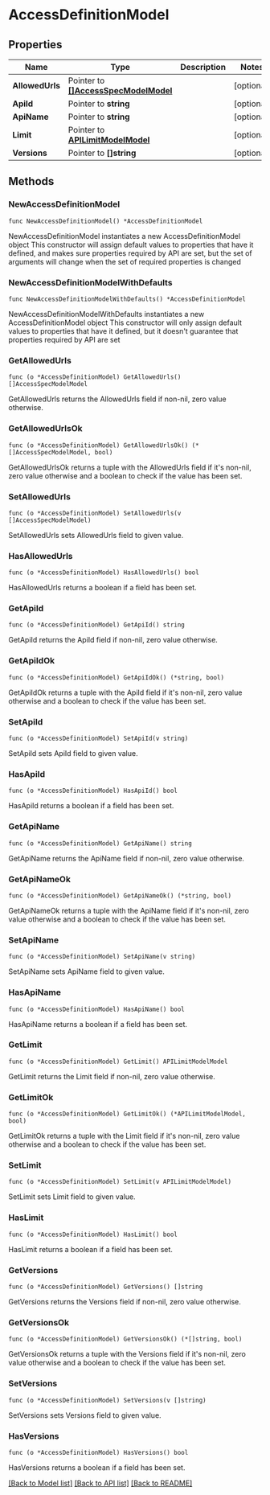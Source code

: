 # AccessDefinitionModel

## Properties

Name | Type | Description | Notes
------------ | ------------- | ------------- | -------------
**AllowedUrls** | Pointer to [**[]AccessSpecModelModel**](AccessSpecModelModel.md) |  | [optional] 
**ApiId** | Pointer to **string** |  | [optional] 
**ApiName** | Pointer to **string** |  | [optional] 
**Limit** | Pointer to [**APILimitModelModel**](APILimitModel.md) |  | [optional] 
**Versions** | Pointer to **[]string** |  | [optional] 

## Methods

### NewAccessDefinitionModel

`func NewAccessDefinitionModel() *AccessDefinitionModel`

NewAccessDefinitionModel instantiates a new AccessDefinitionModel object
This constructor will assign default values to properties that have it defined,
and makes sure properties required by API are set, but the set of arguments
will change when the set of required properties is changed

### NewAccessDefinitionModelWithDefaults

`func NewAccessDefinitionModelWithDefaults() *AccessDefinitionModel`

NewAccessDefinitionModelWithDefaults instantiates a new AccessDefinitionModel object
This constructor will only assign default values to properties that have it defined,
but it doesn't guarantee that properties required by API are set

### GetAllowedUrls

`func (o *AccessDefinitionModel) GetAllowedUrls() []AccessSpecModelModel`

GetAllowedUrls returns the AllowedUrls field if non-nil, zero value otherwise.

### GetAllowedUrlsOk

`func (o *AccessDefinitionModel) GetAllowedUrlsOk() (*[]AccessSpecModelModel, bool)`

GetAllowedUrlsOk returns a tuple with the AllowedUrls field if it's non-nil, zero value otherwise
and a boolean to check if the value has been set.

### SetAllowedUrls

`func (o *AccessDefinitionModel) SetAllowedUrls(v []AccessSpecModelModel)`

SetAllowedUrls sets AllowedUrls field to given value.

### HasAllowedUrls

`func (o *AccessDefinitionModel) HasAllowedUrls() bool`

HasAllowedUrls returns a boolean if a field has been set.

### GetApiId

`func (o *AccessDefinitionModel) GetApiId() string`

GetApiId returns the ApiId field if non-nil, zero value otherwise.

### GetApiIdOk

`func (o *AccessDefinitionModel) GetApiIdOk() (*string, bool)`

GetApiIdOk returns a tuple with the ApiId field if it's non-nil, zero value otherwise
and a boolean to check if the value has been set.

### SetApiId

`func (o *AccessDefinitionModel) SetApiId(v string)`

SetApiId sets ApiId field to given value.

### HasApiId

`func (o *AccessDefinitionModel) HasApiId() bool`

HasApiId returns a boolean if a field has been set.

### GetApiName

`func (o *AccessDefinitionModel) GetApiName() string`

GetApiName returns the ApiName field if non-nil, zero value otherwise.

### GetApiNameOk

`func (o *AccessDefinitionModel) GetApiNameOk() (*string, bool)`

GetApiNameOk returns a tuple with the ApiName field if it's non-nil, zero value otherwise
and a boolean to check if the value has been set.

### SetApiName

`func (o *AccessDefinitionModel) SetApiName(v string)`

SetApiName sets ApiName field to given value.

### HasApiName

`func (o *AccessDefinitionModel) HasApiName() bool`

HasApiName returns a boolean if a field has been set.

### GetLimit

`func (o *AccessDefinitionModel) GetLimit() APILimitModelModel`

GetLimit returns the Limit field if non-nil, zero value otherwise.

### GetLimitOk

`func (o *AccessDefinitionModel) GetLimitOk() (*APILimitModelModel, bool)`

GetLimitOk returns a tuple with the Limit field if it's non-nil, zero value otherwise
and a boolean to check if the value has been set.

### SetLimit

`func (o *AccessDefinitionModel) SetLimit(v APILimitModelModel)`

SetLimit sets Limit field to given value.

### HasLimit

`func (o *AccessDefinitionModel) HasLimit() bool`

HasLimit returns a boolean if a field has been set.

### GetVersions

`func (o *AccessDefinitionModel) GetVersions() []string`

GetVersions returns the Versions field if non-nil, zero value otherwise.

### GetVersionsOk

`func (o *AccessDefinitionModel) GetVersionsOk() (*[]string, bool)`

GetVersionsOk returns a tuple with the Versions field if it's non-nil, zero value otherwise
and a boolean to check if the value has been set.

### SetVersions

`func (o *AccessDefinitionModel) SetVersions(v []string)`

SetVersions sets Versions field to given value.

### HasVersions

`func (o *AccessDefinitionModel) HasVersions() bool`

HasVersions returns a boolean if a field has been set.


[[Back to Model list]](../README.md#documentation-for-models) [[Back to API list]](../README.md#documentation-for-api-endpoints) [[Back to README]](../README.md)


